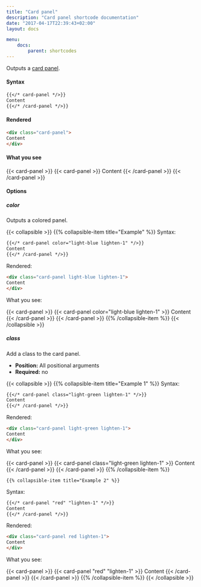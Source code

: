 ```yaml
---
title: "Card panel"
description: "Card panel shortcode documentation"
date: "2017-04-17T22:39:43+02:00"
layout: docs

menu:
    docs:
        parent: shortcodes
---
```


Outputs a [card panel](http://materializecss.com/cards.html#panel).


#### Syntax

``` markdown
{{</* card-panel */>}}
Content
{{</* /card-panel */>}}
```


#### Rendered

``` html
<div class="card-panel">
Content
</div>
```


#### What you see

{{< card-panel >}}
{{< card-panel >}}
Content
{{< /card-panel >}}
{{< /card-panel >}}


#### Options

##### color

Outputs a colored panel.

{{< collapsible >}}
    {{% collapsible-item title="Example" %}}
Syntax:

``` markdown
{{</* card-panel color="light-blue lighten-1" */>}}
Content
{{</* /card-panel */>}}
```

Rendered:

``` html
<div class="card-panel light-blue lighten-1">
Content
</div>
```

What you see:

{{< card-panel >}}
{{< card-panel color="light-blue lighten-1" >}}
Content
{{< /card-panel >}}
{{< /card-panel >}}
    {{% /collapsible-item %}}
{{< /collapsible >}}


##### class

Add a class to the card panel.

- **Position:** All positional arguments
- **Required:** no


{{< collapsible >}}
    {{% collapsible-item title="Example 1" %}}
Syntax:

``` markdown
{{</* card-panel class="light-green lighten-1" */>}}
Content
{{</* /card-panel */>}}
```

Rendered:

``` html
<div class="card-panel light-green lighten-1">
Content
</div>
```

What you see:

{{< card-panel >}}
{{< card-panel class="light-green lighten-1" >}}
Content
{{< /card-panel >}}
{{< /card-panel >}}
    {{% /collapsible-item %}}


    {{% collapsible-item title="Example 2" %}}
Syntax:

``` markdown
{{</* card-panel "red" "lighten-1" */>}}
Content
{{</* /card-panel */>}}
```

Rendered:

``` html
<div class="card-panel red lighten-1">
Content
</div>
```

What you see:

{{< card-panel >}}
{{< card-panel "red" "lighten-1" >}}
Content
{{< /card-panel >}}
{{< /card-panel >}}
    {{% /collapsible-item %}}
{{< /collapsible >}}
